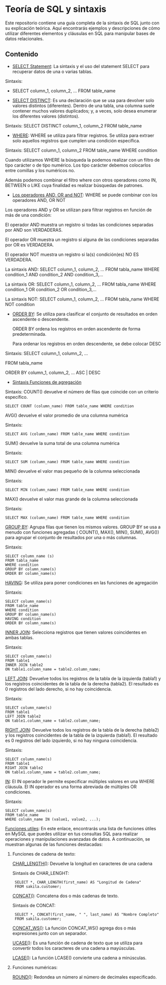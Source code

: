 # Teoría de SQL y sintaxis

Este repositorio contiene una guía completa de la sintaxis de SQL junto con su explicación teórica. Aquí encontrarás ejemplos y descripciones de cómo utilizar diferentes elementos y cláusulas en SQL para manipular bases de datos relacionales.

## Contenido

- [SELECT Statement](https://www.w3schools.com/sql/sql_select.asp): La sintaxis y el uso del statement SELECT para recuperar datos de una o varias tablas.

Sintaxis:
* SELECT column_1, column_2, … FROM table_name


- [SELECT DISTINCT](https://www.w3schools.com/sql/sql_distinct.asp): Es una declaración que se usa para devolver solo valores distintos (diferentes). Dentro de una tabla, una columna suele contener muchos valores duplicados; y, a veces, solo desea enumerar los diferentes valores (distintos).

Sintaxis: SELECT DISTINCT column_1, column_2 FROM table_name

- [WHERE](https://www.w3schools.com/sql/sql_where.asp): WHERE se utiliza para filtrar registros.
Se utiliza para extraer solo aquellos registros que cumplen una condición específica.

Sintaxis: SELECT column_1, column_2 FROM table_name WHERE condition

Cuando utilizamos WHERE la búsqueda la podemos realizar con un filtro de tipo carácter o de tipo numérico. Los tipo carácter debemos colocarlos entre comillas y los numéricos no.



Además podemos combinar el filtro where con otros operadores como IN, BETWEEN o LIKE cuya finalidad es realizar búsquedas de patrones.

- [Los operadores AND, OR and NOT](https://www.w3schools.com/sql/sql_and_or.asp): WHERE se puede combinar con los operadores AND, OR NOT

Los operadores AND y OR se utilizan para filtrar registros en función de más de una condición:

El operador AND muestra un registro si todas las condiciones separadas por AND son VERDADERAS.

El operador OR muestra un registro si alguna de las condiciones separadas por OR es VERDADERA.

El operador NOT muestra un registro si la(s) condición(es) NO ES VERDADERA.

La sintaxis AND: SELECT column_1, column_2, … FROM tabla_name WHERE condition_1 AND condition_2 AND condition_3,…

La sintaxis OR: SELECT column_1, column_2, … FROM tabla_name WHERE condition_1 OR condition_2 OR condition_3,…

La sintaxis NOT: SELECT column_1, column_2, … FROM tabla_name WHERE NOT condition

- [ORDER BY](https://www.w3schools.com/sql/sql_orderby.asp): Se utiliza para clasificar el conjunto de resultados en orden ascendente o descendente.

    ORDER BY ordena los registros en orden ascendente de forma predeterminada.
    
    Para ordenar los registros en orden descendente, se debe colocar DESC

Sintaxis: SELECT column_1, column_2, …

FROM tabla_name

ORDER BY column_1, column_2, … ASC | DESC


- [Sintaxis Funciones de agregación](https://www.simplilearn.com/tutorials/sql-tutorial/sql-aggregate-functions)

Sintaxis:
    COUNT() devuelve el número de filas que coincide con un criterio específico.


    SELECT COUNT (column_name) FROM table_name WHERE condition

AVG() devuelve el valor promedio de una columna numérica

Sintaxis:

    SELECT AVG (column_name) FROM table_name WHERE condition

SUM() devuelve la suma total de una columna numérica

Sintaxis:

    SELECT SUM (column_name) FROM table_name WHERE condition

MIN() devuelve el valor mas pequeño de la columna seleccionada

Sintaxis:

    SELECT MIN (column_name) FROM table_name WHERE condition

MAX() devuelve el valor mas grande de la columna seleccionada

Sintaxis:

    SELECT MAX (column_name) FROM table_name WHERE condition

[GROUP BY](https://www.w3schools.com/sql/sql_groupby.asp): Agrupa filas que tienen los mismos valores. GROUP BY se usa a menudo con funciones agregadas ( COUNT(), MAX(), MIN(), SUM(), AVG()) para agrupar el conjunto de resultados por una o más columnas.

Sintaxis:

    SELECT column_name (s)
    FROM tabla_name
    WHERE condition
    GROUP BY column_name(s)
    ORDER BY column_name(s)

[HAVING](https://www.w3schools.com/sql/sql_having.asp): Se utiliza para poner condiciones en las funciones de agregación

Sintaxis:

    SELECT column_name(s)
    FROM table_name
    WHERE condition
    GROUP BY column_name(s)
    HAVING condition
    ORDER BY column_name(s)

[INNER JOIN](https://www.w3schools.com/sql/sql_join_inner.asp): Selecciona registros que tienen valores coincidentes en ambas tablas.

Sintaxis:

    SELECT column_name(s)
    FROM table1
    INNER JOIN table2
    ON table1.column_name = table2.column_name;

[LEFT JOIN](https://www.w3schools.com/sql/sql_join_left.asp): Devuelve todos los registros de la tabla de la izquierda (tabla1) y los registros coincidentes de la tabla de la derecha (tabla2). El resultado es 0 registros del lado derecho, si no hay coincidencia.

Sintaxis:

    SELECT column_name(s)
    FROM table1
    LEFT JOIN table2
    ON table1.column_name = table2.column_name;

[RIGHT JOIN](https://www.w3schools.com/sql/sql_join_right.asp): Devuelve todos los registros de la tabla de la derecha (tabla2) y los registros coincidentes de la tabla de la izquierda (tabla1). El resultado es 0 registros del lado izquierdo, si no hay ninguna coincidencia.

Sintaxis:

    SELECT column_name(s)
    FROM table1
    RIGHT JOIN table2
    ON table1.column_name = table2.column_name;

[IN](https://www.w3schools.com/sql/sql_in.asp): El IN operador le permite especificar múltiples valores en una WHERE cláusula. El IN operador es una forma abreviada de múltiples OR condiciones.

Sintaxis:

    SELECT column_name(s)
    FROM table_name
    WHERE column_name IN (value1, value2, ...);

[Funciones utiles](https://www.w3schools.com/mysql/mysql_ref_functions.asp): En este enlace, encontrarás una lista de funciones útiles en MySQL que puedes utilizar en tus consultas SQL para realizar operaciones y manipulaciones avanzadas de datos. A continuación, se muestran algunas de las funciones destacadas:

1. Funciones de cadena de texto:
    
    [CHAR_LENGTH()](https://www.w3schools.com/mysql/func_mysql_char_length.asp): Devuelve la longitud en caracteres de una cadena

    Sintaxis de CHAR_LENGHT:

        SELECT *, CHAR_LENGTH(first_name) AS "Longitud de Cadena"
        FROM sakila.customer;
    
    [CONCAT()](https://www.w3schools.com/mysql/func_mysql_concat.asp): Concatena dos o más cadenas de texto.

    Sintaxis de CONCAT:

        SELECT *, CONCAT(first_name, " ", last_name) AS "Nombre Completo"
        FROM sakila.customer;

    [CONCAT_WS()](https://www.w3schools.com/mysql/func_mysql_concat_ws.asp): La función CONCAT_WS() agrega dos o más expresiones junto con un separador.

    [UCASE()](https://www.w3schools.com/mysql/func_mysql_ucase.asp): Es una función de cadena de texto que se utiliza para convertir todos los caracteres de una cadena a mayúsculas.

    [LCASE()](https://www.w3schools.com/mysql/func_mysql_lcase.asp): La función LCASE() convierte una cadena a minúsculas.

2. Funciones numéricas:
    
    [ROUND()](https://www.w3schools.com/mysql/func_mysql_round.asp): Redondea un número al número de decimales especificado.